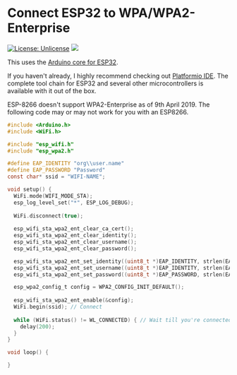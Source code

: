 # Connect ESP32 to WPA/WPA2-Enterprise
[![License: Unlicense](https://img.shields.io/badge/license-Unlicense-blue.svg)](http://unlicense.org/)
[![](https://img.shields.io/github/issues/zeroby0/example.ESP32-WPA-WPA2-Enterprise.svg?color=blue)](https://github.com/zeroby0/example.ESP32-WPA-WPA2-Enterprise/issues)



This uses the [Arduino core for ESP32](https://github.com/espressif/arduino-esp32).

If you haven't already, I highly recommend checking out [Platformio IDE](https://platformio.org/platformio-ide). The complete tool chain for ESP32 and several other microcontrollers is available with it out of the box.

ESP-8266 doesn't support WPA2-Enterprise as of 9th April 2019. The following code may or may not work for you with an ESP8266.

``` C
#include <Arduino.h> 
#include <WiFi.h>

#include "esp_wifi.h"
#include "esp_wpa2.h"

#define EAP_IDENTITY "org\\user.name"
#define EAP_PASSWORD "Password"
const char* ssid = "WIFI-NAME";

void setup() {
  WiFi.mode(WIFI_MODE_STA); 
  esp_log_level_set("*", ESP_LOG_DEBUG);
  
  WiFi.disconnect(true);
  
  esp_wifi_sta_wpa2_ent_clear_ca_cert();
  esp_wifi_sta_wpa2_ent_clear_identity();
  esp_wifi_sta_wpa2_ent_clear_username();
  esp_wifi_sta_wpa2_ent_clear_password();

  esp_wifi_sta_wpa2_ent_set_identity((uint8_t *)EAP_IDENTITY, strlen(EAP_IDENTITY));
  esp_wifi_sta_wpa2_ent_set_username((uint8_t *)EAP_IDENTITY, strlen(EAP_IDENTITY));
  esp_wifi_sta_wpa2_ent_set_password((uint8_t *)EAP_PASSWORD, strlen(EAP_PASSWORD));

  esp_wpa2_config_t config = WPA2_CONFIG_INIT_DEFAULT();
  
  esp_wifi_sta_wpa2_ent_enable(&config);  
  WiFi.begin(ssid); // Connect
  
  while (WiFi.status() != WL_CONNECTED) { // Wait till you're connected.
    delay(200);
  }
}

void loop() {

}
```
